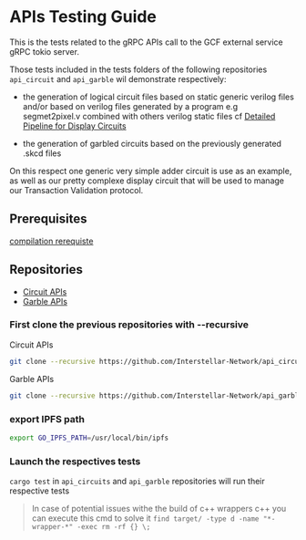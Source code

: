 # APIs Testing Guide

This is the tests related to the gRPC APIs call to the GCF external service gRPC tokio server.


Those tests included in the tests folders of the following repositories `api_circuit` and `api_garble` wil demonstrate respectively:

- the generation of logical circuit files based on static generic verilog files and/or based on verilog files generated by a program e.g segmet2pixel.v combined with others verilog static files
cf [Detailed Pipeline for Display Circuits](./GCF_pipeline_detailed.md)

- the generation of garbled circuits based on the previously generated .skcd files

On this respect one generic very simple adder circuit is use as an example, as well as our pretty complexe display circuit that will be used to manage our Transaction Validation protocol.


## Prerequisites

[compilation rerequiste](./compilation_prerequisite.md)

## Repositories

- [Circuit APIs](https://github.com/Interstellar-Network/api_circuits)
- [Garble APIs](https://github.com/Interstellar-Network/api_garble)

### First clone the previous repositories with --recursive

Circuit APIs
```sh
git clone --recursive https://github.com/Interstellar-Network/api_circuits.git
```
Garble APIs
```sh
git clone --recursive https://github.com/Interstellar-Network/api_garble.git
```

### export IPFS path

```sh
export GO_IPFS_PATH=/usr/local/bin/ipfs
```

### Launch the respectives  tests

 `cargo test` in  `api_circuits` and `api_garble` repositories will run their respective tests

> In case of potential issues withe the build of c++ wrappers c++
you can execute this cmd to solve it `find target/ -type d -name "*-wrapper-*" -exec rm -rf {} \;`






